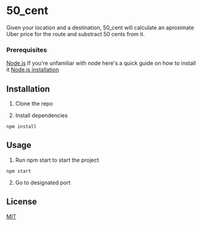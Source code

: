 # 50_cent

Given your location and a destination, 50_cent will calculate an aproximate Uber price for the route and substract 50 cents from it. 

### Prerequisites

[Node.js](https://nodejs.org)
If you're unfamiliar with node here's a quick guide on how to install it [Node.js installation](https://blog.teamtreehouse.com/install-node-js-npm-windows)

## Installation

1. Clone the repo

2. Install dependencies
```
npm install 
```
## Usage

1. Run npm start to start the project
```
npm start
```
2. Go to designated port

## License
[MIT](https://choosealicense.com/licenses/mit/)

